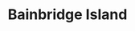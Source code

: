 ---
title: "Bainbridge Island"
hashtag: bainbridge-island
tags:
  - City
  - Kitsap County
  - Washington
---